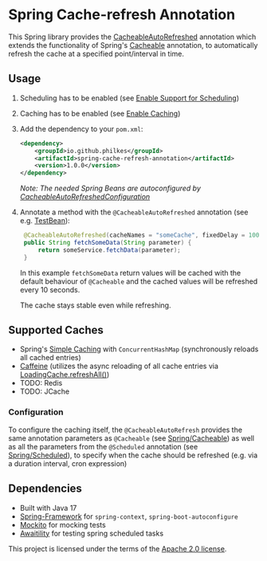 # Spring Cache-refresh Annotation

This Spring library provides the [CacheableAutoRefreshed](./src/main/java/io/github/philkes/spring/cache/annotation/CacheableAutoRefreshed.java) annotation which extends the functionality of Spring's [Cacheable](https://www.baeldung.com/spring-cache-tutorial#1-cacheable) annotation, to automatically refresh the cache at a specified point/interval in time.

## Usage
1. Scheduling has to be enabled (see [Enable Support for Scheduling](https://www.baeldung.com/spring-scheduled-tasks#enable-support-for-scheduling))
2. Caching has to be enabled (see [Enable Caching](https://www.baeldung.com/spring-cache-tutorial#enable-caching))
3. Add the dependency to your `pom.xml`:
    ```xml
    <dependency>
        <groupId>io.github.philkes</groupId>
        <artifactId>spring-cache-refresh-annotation</artifactId>
        <version>1.0.0</version>
    </dependency>
    ```
   _Note: The needed Spring Beans are autoconfigured by [CacheableAutoRefreshedConfiguration](./src/main/java/io/github/philkes/spring/cache/CacheableAutoRefreshedConfiguration.java)_
4. Annotate a method with the `@CacheableAutoRefreshed` annotation (see e.g. [TestBean](./src/test/java/io/github/philkes/spring/cache/annotation/TestBean.java)):
   ```java
    @CacheableAutoRefreshed(cacheNames = "someCache", fixedDelay = 10000)
    public String fetchSomeData(String parameter) {
        return someService.fetchData(parameter);
    }
   ```
   In this example `fetchSomeData` return values will be cached with the default behaviour of `@Cacheable` and the cached values will be refreshed every 10 seconds.

   The cache stays stable even while refreshing.

## Supported Caches
* Spring's [Simple Caching](https://docs.spring.io/spring-boot/docs/current/reference/html/io.html#io.caching.provider.simple) with `ConcurrentHashMap` (synchronously reloads all cached entries)
* [Caffeine](https://docs.spring.io/spring-boot/docs/current/reference/html/io.html#io.caching.provider.caffeine) (utilizes the async reloading of all cache entries via [LoadingCache.refreshAll()](https://javadoc.io/doc/com.github.ben-manes.caffeine/caffeine/latest/com.github.benmanes.caffeine/com/github/benmanes/caffeine/cache/LoadingCache.html))
* TODO: Redis
* TODO: JCache

### Configuration
To configure the caching itself, the `@CacheableAutoRefresh` provides the same annotation parameters as `@Cacheable` (see [Spring/Cacheable](https://docs.spring.io/spring-framework/docs/current/javadoc-api/org/springframework/cache/annotation/Cacheable.html)) as well as all the parameters from the `@Scheduled` annotation (see [Spring/Scheduled](https://docs.spring.io/spring-framework/docs/current/javadoc-api/org/springframework/scheduling/annotation/Scheduled.html)), to specify when the cache should be refreshed (e.g. via a duration interval, cron expression)


## Dependencies
- Built with Java 17
- [Spring-Framework](https://docs.spring.io/spring-framework/reference/overview.html) for `spring-context`, `spring-boot-autoconfigure`
- [Mockito](https://site.mockito.org/) for mocking tests
- [Awaitility](https://github.com/awaitility/awaitility) for testing spring scheduled tasks


This project is licensed under the terms of the [Apache 2.0 license](https://www.apache.org/licenses/LICENSE-2.0.txt).
